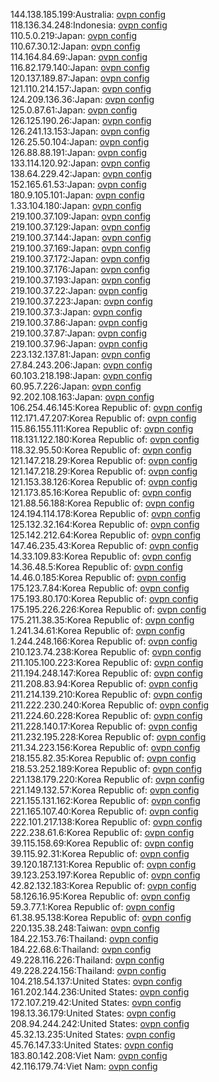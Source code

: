 144.138.185.199:Australia: [ovpn config](vpn/144_138_185_199.ovpn)  
118.136.34.248:Indonesia: [ovpn config](vpn/118_136_34_248.ovpn)  
110.5.0.219:Japan: [ovpn config](vpn/110_5_0_219.ovpn)  
110.67.30.12:Japan: [ovpn config](vpn/110_67_30_12.ovpn)  
114.164.84.69:Japan: [ovpn config](vpn/114_164_84_69.ovpn)  
116.82.179.140:Japan: [ovpn config](vpn/116_82_179_140.ovpn)  
120.137.189.87:Japan: [ovpn config](vpn/120_137_189_87.ovpn)  
121.110.214.157:Japan: [ovpn config](vpn/121_110_214_157.ovpn)  
124.209.136.36:Japan: [ovpn config](vpn/124_209_136_36.ovpn)  
125.0.87.61:Japan: [ovpn config](vpn/125_0_87_61.ovpn)  
126.125.190.26:Japan: [ovpn config](vpn/126_125_190_26.ovpn)  
126.241.13.153:Japan: [ovpn config](vpn/126_241_13_153.ovpn)  
126.25.50.104:Japan: [ovpn config](vpn/126_25_50_104.ovpn)  
126.88.88.191:Japan: [ovpn config](vpn/126_88_88_191.ovpn)  
133.114.120.92:Japan: [ovpn config](vpn/133_114_120_92.ovpn)  
138.64.229.42:Japan: [ovpn config](vpn/138_64_229_42.ovpn)  
152.165.61.53:Japan: [ovpn config](vpn/152_165_61_53.ovpn)  
180.9.105.101:Japan: [ovpn config](vpn/180_9_105_101.ovpn)  
1.33.104.180:Japan: [ovpn config](vpn/1_33_104_180.ovpn)  
219.100.37.109:Japan: [ovpn config](vpn/219_100_37_109.ovpn)  
219.100.37.129:Japan: [ovpn config](vpn/219_100_37_129.ovpn)  
219.100.37.144:Japan: [ovpn config](vpn/219_100_37_144.ovpn)  
219.100.37.169:Japan: [ovpn config](vpn/219_100_37_169.ovpn)  
219.100.37.172:Japan: [ovpn config](vpn/219_100_37_172.ovpn)  
219.100.37.176:Japan: [ovpn config](vpn/219_100_37_176.ovpn)  
219.100.37.193:Japan: [ovpn config](vpn/219_100_37_193.ovpn)  
219.100.37.22:Japan: [ovpn config](vpn/219_100_37_22.ovpn)  
219.100.37.223:Japan: [ovpn config](vpn/219_100_37_223.ovpn)  
219.100.37.3:Japan: [ovpn config](vpn/219_100_37_3.ovpn)  
219.100.37.86:Japan: [ovpn config](vpn/219_100_37_86.ovpn)  
219.100.37.87:Japan: [ovpn config](vpn/219_100_37_87.ovpn)  
219.100.37.96:Japan: [ovpn config](vpn/219_100_37_96.ovpn)  
223.132.137.81:Japan: [ovpn config](vpn/223_132_137_81.ovpn)  
27.84.243.206:Japan: [ovpn config](vpn/27_84_243_206.ovpn)  
60.103.218.198:Japan: [ovpn config](vpn/60_103_218_198.ovpn)  
60.95.7.226:Japan: [ovpn config](vpn/60_95_7_226.ovpn)  
92.202.108.163:Japan: [ovpn config](vpn/92_202_108_163.ovpn)  
106.254.46.145:Korea Republic of: [ovpn config](vpn/106_254_46_145.ovpn)  
112.171.47.207:Korea Republic of: [ovpn config](vpn/112_171_47_207.ovpn)  
115.86.155.111:Korea Republic of: [ovpn config](vpn/115_86_155_111.ovpn)  
118.131.122.180:Korea Republic of: [ovpn config](vpn/118_131_122_180.ovpn)  
118.32.95.50:Korea Republic of: [ovpn config](vpn/118_32_95_50.ovpn)  
121.147.218.29:Korea Republic of: [ovpn config](vpn/121_147_218_29.ovpn)  
121.147.218.29:Korea Republic of: [ovpn config](vpn/121_147_218_29.ovpn)  
121.153.38.126:Korea Republic of: [ovpn config](vpn/121_153_38_126.ovpn)  
121.173.85.16:Korea Republic of: [ovpn config](vpn/121_173_85_16.ovpn)  
121.88.56.188:Korea Republic of: [ovpn config](vpn/121_88_56_188.ovpn)  
124.194.114.178:Korea Republic of: [ovpn config](vpn/124_194_114_178.ovpn)  
125.132.32.164:Korea Republic of: [ovpn config](vpn/125_132_32_164.ovpn)  
125.142.212.64:Korea Republic of: [ovpn config](vpn/125_142_212_64.ovpn)  
147.46.235.43:Korea Republic of: [ovpn config](vpn/147_46_235_43.ovpn)  
14.33.109.83:Korea Republic of: [ovpn config](vpn/14_33_109_83.ovpn)  
14.36.48.5:Korea Republic of: [ovpn config](vpn/14_36_48_5.ovpn)  
14.46.0.185:Korea Republic of: [ovpn config](vpn/14_46_0_185.ovpn)  
175.123.7.84:Korea Republic of: [ovpn config](vpn/175_123_7_84.ovpn)  
175.193.80.170:Korea Republic of: [ovpn config](vpn/175_193_80_170.ovpn)  
175.195.226.226:Korea Republic of: [ovpn config](vpn/175_195_226_226.ovpn)  
175.211.38.35:Korea Republic of: [ovpn config](vpn/175_211_38_35.ovpn)  
1.241.34.61:Korea Republic of: [ovpn config](vpn/1_241_34_61.ovpn)  
1.244.248.166:Korea Republic of: [ovpn config](vpn/1_244_248_166.ovpn)  
210.123.74.238:Korea Republic of: [ovpn config](vpn/210_123_74_238.ovpn)  
211.105.100.223:Korea Republic of: [ovpn config](vpn/211_105_100_223.ovpn)  
211.194.248.147:Korea Republic of: [ovpn config](vpn/211_194_248_147.ovpn)  
211.208.83.94:Korea Republic of: [ovpn config](vpn/211_208_83_94.ovpn)  
211.214.139.210:Korea Republic of: [ovpn config](vpn/211_214_139_210.ovpn)  
211.222.230.240:Korea Republic of: [ovpn config](vpn/211_222_230_240.ovpn)  
211.224.60.228:Korea Republic of: [ovpn config](vpn/211_224_60_228.ovpn)  
211.228.140.17:Korea Republic of: [ovpn config](vpn/211_228_140_17.ovpn)  
211.232.195.228:Korea Republic of: [ovpn config](vpn/211_232_195_228.ovpn)  
211.34.223.156:Korea Republic of: [ovpn config](vpn/211_34_223_156.ovpn)  
218.155.82.35:Korea Republic of: [ovpn config](vpn/218_155_82_35.ovpn)  
218.53.252.189:Korea Republic of: [ovpn config](vpn/218_53_252_189.ovpn)  
221.138.179.220:Korea Republic of: [ovpn config](vpn/221_138_179_220.ovpn)  
221.149.132.57:Korea Republic of: [ovpn config](vpn/221_149_132_57.ovpn)  
221.155.131.162:Korea Republic of: [ovpn config](vpn/221_155_131_162.ovpn)  
221.165.107.40:Korea Republic of: [ovpn config](vpn/221_165_107_40.ovpn)  
222.101.217.138:Korea Republic of: [ovpn config](vpn/222_101_217_138.ovpn)  
222.238.61.6:Korea Republic of: [ovpn config](vpn/222_238_61_6.ovpn)  
39.115.158.69:Korea Republic of: [ovpn config](vpn/39_115_158_69.ovpn)  
39.115.92.31:Korea Republic of: [ovpn config](vpn/39_115_92_31.ovpn)  
39.120.187.131:Korea Republic of: [ovpn config](vpn/39_120_187_131.ovpn)  
39.123.253.197:Korea Republic of: [ovpn config](vpn/39_123_253_197.ovpn)  
42.82.132.183:Korea Republic of: [ovpn config](vpn/42_82_132_183.ovpn)  
58.126.16.95:Korea Republic of: [ovpn config](vpn/58_126_16_95.ovpn)  
59.3.77.1:Korea Republic of: [ovpn config](vpn/59_3_77_1.ovpn)  
61.38.95.138:Korea Republic of: [ovpn config](vpn/61_38_95_138.ovpn)  
220.135.38.248:Taiwan: [ovpn config](vpn/220_135_38_248.ovpn)  
184.22.153.76:Thailand: [ovpn config](vpn/184_22_153_76.ovpn)  
184.22.68.6:Thailand: [ovpn config](vpn/184_22_68_6.ovpn)  
49.228.116.226:Thailand: [ovpn config](vpn/49_228_116_226.ovpn)  
49.228.224.156:Thailand: [ovpn config](vpn/49_228_224_156.ovpn)  
104.218.54.137:United States: [ovpn config](vpn/104_218_54_137.ovpn)  
161.202.144.236:United States: [ovpn config](vpn/161_202_144_236.ovpn)  
172.107.219.42:United States: [ovpn config](vpn/172_107_219_42.ovpn)  
198.13.36.179:United States: [ovpn config](vpn/198_13_36_179.ovpn)  
208.94.244.242:United States: [ovpn config](vpn/208_94_244_242.ovpn)  
45.32.13.235:United States: [ovpn config](vpn/45_32_13_235.ovpn)  
45.76.147.33:United States: [ovpn config](vpn/45_76_147_33.ovpn)  
183.80.142.208:Viet Nam: [ovpn config](vpn/183_80_142_208.ovpn)  
42.116.179.74:Viet Nam: [ovpn config](vpn/42_116_179_74.ovpn)  
